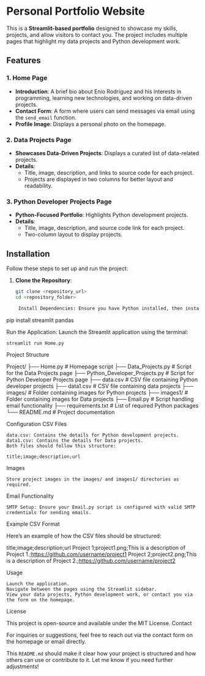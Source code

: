 # Personal Portfolio Website

This is a **Streamlit-based portfolio** designed to showcase my skills, projects, and allow visitors to contact you. The project includes multiple pages that highlight my data projects and Python development work.

## Features

### 1. Home Page
- **Introduction**: A brief bio about Enio Rodríguez and his interests in programming, learning new technologies, and working on data-driven projects.
- **Contact Form**: A form where users can send messages via email using the `send_email` function.
- **Profile Image**: Displays a personal photo on the homepage.

### 2. Data Projects Page
- **Showcases Data-Driven Projects**: Displays a curated list of data-related projects.
- **Details**:
  - Title, image, description, and links to source code for each project.
  - Projects are displayed in two columns for better layout and readability.

### 3. Python Developer Projects Page
- **Python-Focused Portfolio**: Highlights Python development projects.
- **Details**:
  - Title, image, description, and source code link for each project.
  - Two-column layout to display projects.

## Installation

Follow these steps to set up and run the project:

1. **Clone the Repository**:
   ```bash
   git clone <repository_url>
   cd <repository_folder>

    Install Dependencies: Ensure you have Python installed, then install the required Python libraries:

pip install streamlit pandas

Run the Application: Launch the Streamlit application using the terminal:

    streamlit run Home.py

Project Structure

Project/
├── Home.py                   # Homepage script
├── Data_Projects.py          # Script for the Data Projects page
├── Python_Developer_Projects.py  # Script for Python Developer Projects page
├── data.csv                  # CSV file containing Python developer projects
├── data1.csv                 # CSV file containing data projects
├── images/                   # Folder containing images for Python projects
├── images1/                  # Folder containing images for Data projects
├── Email.py                  # Script handling email functionality
├── requirements.txt          # List of required Python packages
└── README.md                 # Project documentation

Configuration
CSV Files

    data.csv: Contains the details for Python development projects.
    data1.csv: Contains the details for Data projects.
    Both files should follow this structure:

    title;image;description;url

Images

    Store project images in the images/ and images1/ directories as required.

Email Functionality

    SMTP Setup: Ensure your Email.py script is configured with valid SMTP credentials for sending emails.

Example CSV Format

Here’s an example of how the CSV files should be structured:

title;image;description;url
Project 1;project1.png;This is a description of Project 1.;https://github.com/username/project1
Project 2;project2.png;This is a description of Project 2.;https://github.com/username/project2

Usage

    Launch the application.
    Navigate between the pages using the Streamlit sidebar.
    View your data projects, Python development work, or contact you via the form on the homepage.

License

This project is open-source and available under the MIT License.
Contact

For inquiries or suggestions, feel free to reach out via the contact form on the homepage or email directly.


This `README.md` should make it clear how your project is structured and how others can use or contribute to it. Let me know if you need further adjustments!

